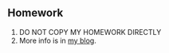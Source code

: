 Homework 
--------

1. DO NOT COPY MY HOMEWORK DIRECTLY
2. More info is in [my blog](http://hapd.info).
